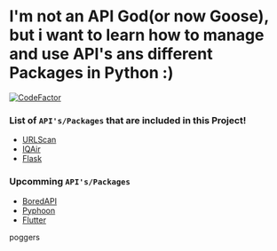<h1> I'm not an API God(or now Goose), but i want to learn how to manage and use API's ans different Packages in Python :)</h1>

[![CodeFactor](https://www.codefactor.io/repository/github/exersalza/api-goose/badge)](https://www.codefactor.io/repository/github/exersalza/api-goose)

<h3>List of <code>API's/Packages</code> that are included in this Project!</h3>
<ul>
    <li><a href="https://urlscan.io/docs/api/">URLScan</a>
    <li><a href="https://www.iqair.com">IQAir</a>
    <li><a href="https://flask.palletsprojects.com/en/2.0.x/">Flask</a>
</ul>

<h3>Upcomming <code>API's/Packages</code></h3>
<ul>
    <li><a href="https://www.boredapi.com">BoredAPI</a>
    <li><a href="https://github.com/chubin/pyphoon">Pyphoon</a>
    <li><a href="https://flutter.dev/">Flutter</a>
</ul>

poggers
